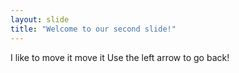 ```yaml
---
layout: slide
title: "Welcome to our second slide!"
---
```

I like to move it move it
Use the left arrow to go back!
